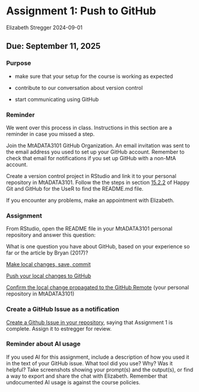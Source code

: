 Assignment 1: Push to GitHub
================
Elizabeth Stregger
2024-09-01

## Due: September 11, 2025

### Purpose

- make sure that your setup for the course is working as expected

- contribute to our conversation about version control

- start communicating using GitHub

### Reminder

We went over this process in class. Instructions in this section are a reminder in case you missed a step.

Join the MtADATA3101 GitHub Organization. An email invitation was sent
to the email address you used to set up your GitHub account. Remember to
check that email for notifications if you set up GitHub with a non-MtA
account.

Create a version control project in RStudio and link it to your personal
repository in MtADATA3101. Follow the the steps in section
[15.2.2](https://happygitwithr.com/new-github-first#rstudio-ide) of
Happy Git and GitHub for the UseR to find the README.md file.

If you encounter any problems, make an appointment with Elizabeth.

### Assignment

From RStudio, open the README file in your MtADATA3101 personal
repository and answer this question:

What is one question you have about GitHub, based on your experience so
far or the article by Bryan (2017)?

[Make local changes, save,
commit](https://happygitwithr.com/new-github-first#make-local-changes-save-commit-1)

[Push your local changes to
GitHub](https://happygitwithr.com/new-github-first#push-your-local-changes-to-github)

[Confirm the local change propagated to the GitHub
Remote](https://happygitwithr.com/new-github-first#confirm-the-local-change-propagated-to-the-github-remote-2)
(your personal repository in MtADATA3101)

### Create a GitHub Issue as a notification

[Create a Github Issue in your repository](https://docs.github.com/en/issues/tracking-your-work-with-issues/using-issues/creating-an-issue), saying that Assignment 1 is complete. Assign it to estregger for review.

### Reminder about AI usage

If you used AI for this assignment, include a description of how you used it in the text of your GitHub issue. What tool did you use? Why? Was it helpful? Take screenshots showing your prompt(s) and the output(s), or find a way to export and share the chat with Elizabeth. Remember that undocumented AI usage is against the course policies.
